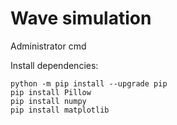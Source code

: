 # Wave simulation

Administrator cmd

Install dependencies:

```
python -m pip install --upgrade pip
pip install Pillow
pip install numpy
pip install matplotlib
```
